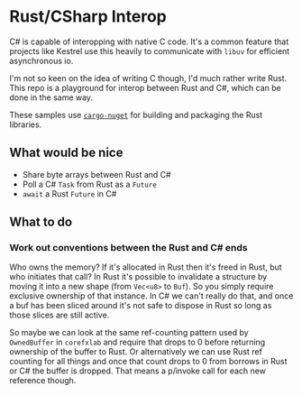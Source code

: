 # Rust/CSharp Interop

C# is capable of interopping with native C code. It's a common feature that projects like Kestrel use this heavily to communicate with `libuv` for efficient asynchronous io.

I'm not so keen on the idea of writing C though, I'd much rather write Rust. This repo is a playground for interop between Rust and C#, which can be done in the same way.

These samples use [`cargo-nuget`](https://github.com/KodrAus/cargo-nuget) for building and packaging the Rust libraries.

## What would be nice

- Share byte arrays between Rust and C#
- Poll a C# `Task` from Rust as a `Future`
- `await` a Rust `Future` in C#

## What to do

### Work out conventions between the Rust and C# ends

Who owns the memory? If it's allocated in Rust then it's freed in Rust, but who initiates that call? In Rust it's possible to invalidate a structure by moving it into a new shape (from `Vec<u8>` to `Buf`). So you simply require exclusive ownership of that instance. In C# we can't really do that, and once a buf has been sliced around it's not safe to dispose in Rust so long as those slices are still active.

So maybe we can look at the same ref-counting pattern used by `OwnedBuffer` in `corefxlab` and require that drops to 0 before returning ownership of the buffer to Rust. Or alternatively we can use Rust ref counting for all things and once that count drops to 0 from borrows in Rust or C# the buffer is dropped. That means a p/invoke call for each new reference though.